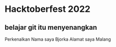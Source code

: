 # Hacktoberfest 2022

## belajar git itu menyenangkan

Perkenalkan Nama saya Bjorka
Alamat saya Malang